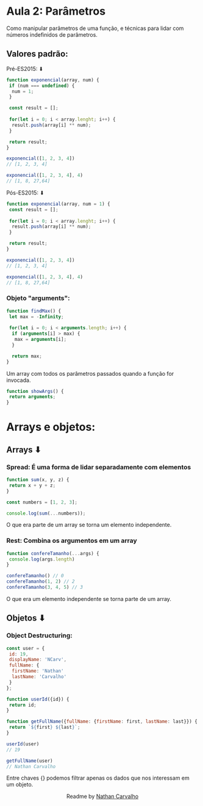 # Aula 2: Parâmetros

Como manipular parâmetros de uma função, e técnicas para lidar com números indefinidos de parâmetros.

## Valores padrão:

Pré-ES2015: ⬇
```js
function exponencial(array, num) {
 if (num === undefined) {
  num = 1;
 }

 const result = [];
 
 for(let i = 0; i < array.lenght; i++) {
  result.push(array[i] ** num);
 }

 return result;
}

exponencial([1, 2, 3, 4])
// [1, 2, 3, 4]

exponencial([1, 2, 3, 4], 4)
// [1, 8, 27,64]
```
Pós-ES2015: ⬇
```js
function exponencial(array, num = 1) {
 const result = [];
 
 for(let i = 0; i < array.lenght; i++) {
  result.push(array[i] ** num);
 }

 return result;
}

exponencial([1, 2, 3, 4])
// [1, 2, 3, 4]

exponencial([1, 2, 3, 4], 4)
// [1, 8, 27,64]
```

### Objeto "arguments":

```js
function findMax() {
 let max = -Infinity;
 
 for(let i = 0; i < arguments.length; i++) {
  if (arguments[i] > max) {
   max = arguments[i];
  }

  return max;
}
```
Um array com todos os parâmetros passados quando a função for invocada.
```js
function showArgs() {
 return arguments;
}
```
# Arrays e objetos:
## Arrays ⬇

### Spread: É uma forma de lidar separadamente com elementos
```js
function sum(x, y, z) {
 return x + y + z;
}

const numbers = [1, 2, 3];

console.log(sum(...numbers));
````

O que era parte de um array se torna um elemento independente.

### Rest: Combina os argumentos em um array
```js
function confereTamanho(...args) {
 console.log(args.length)
}

confereTamanho() // 0
confereTamanho(1, 2) // 2
confereTamanho(3, 4, 5) // 3
```

O que era um elemento independente se torna parte de um array.

## Objetos ⬇

### Object Destructuring:

```js
const user = {
 id: 19,
 displayName: 'NCarv',
 fullName: {
  firstName: 'Nathan'
  lastName: 'Carvalho'
 }
};

function userId({id}) {
 return id;
}

function getFullName({fullName: {firstName: first, lastName: last}}) {
 return `${first} ${last}`;
}

userId(user)
// 19

getFullName(user)
// Nathan Carvalho
```

Entre chaves {} podemos filtrar apenas os dados que nos interessam em um objeto.

<p align="center">
  Readme by <a href="https://github.com/CarvalhoNathan"> Nathan Carvalho </a> <br>
</p>

